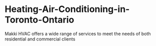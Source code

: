 # Heating-Air-Conditioning-in-Toronto-Ontario
Makki HVAC offers a wide range of services to meet the needs of both residential and commercial clients
